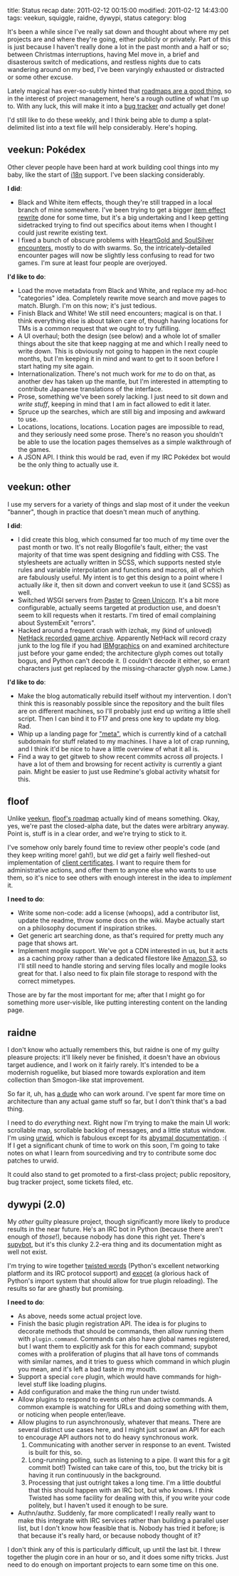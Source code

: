 title: Status recap
date: 2011-02-12 00:15:00
modified: 2011-02-12 14:43:00
tags: veekun, squiggle, raidne, dywypi, status
category: blog

It's been a while since I've really sat down and thought about where my pet projects are and where they're going, either publicly or privately.  Part of this is just because I haven't really done a lot in the past month and a half or so; between Christmas interruptions, having Mel move in, a brief and disasterous switch of medications, and restless nights due to cats wandering around on my bed, I've been varyingly exhausted or distracted or some other excuse.

Lately magical has ever-so-subtly hinted that [roadmaps are a good thing][roadmapping], so in the interest of project management, here's a rough outline of what I'm up to.  With any luck, this will make it into a [bug tracker][redmine] _and_ actually get done!

I'd still like to do these weekly, and I think being able to dump a splat-delimited list into a text file will help considerably.  Here's hoping.

<!-- more -->

## veekun: Pokédex

Other clever people have been hard at work building cool things into my baby, like the start of [i18n][veekun i18n] support.  I've been slacking considerably.

**I did**:

* Black and White item effects, though they're still trapped in a local branch of mine somewhere.  I've been trying to get a bigger [item effect rewrite][veekun item rewrite] done for some time, but it's a big undertaking and I keep getting sidetracked trying to find out specifics about items when I thought I could just rewrite existing text.
* I fixed a bunch of obscure problems with [HeartGold and SoulSilver encounters][veekun hgss encounters], mostly to do with swarms.  So, the intricately-detailed encounter pages will now be slightly less confusing to read for two games.  I'm sure at least four people are overjoyed.

**I'd like to do**:

* Load the move metadata from Black and White, and replace my ad-hoc "categories" idea.  Completely rewrite move search and move pages to match.  Blurgh.  I'm on this now; it's just tedious.
* Finish Black and White!  We still need encounters; magical is on that.  I think everything else is about taken care of, though having locations for TMs is a common request that we ought to try fulfilling.
* A UI overhaul; both the design (see below) and a whole lot of smaller things about the site that keep nagging at me and which I really need to write down.  This is obviously not going to happen in the next couple months, but I'm keeping it in mind and want to get to it soon before I start hating my site again.
* Internationalization.  There's not much work for _me_ to do on that, as another dev has taken up the mantle, but I'm interested in attempting to contribute Japanese translations of the interface.
* Prose, something we've been sorely lacking.  I just need to sit down and _write stuff_, keeping in mind that I am in fact allowed to edit it later.
* Spruce up the searches, which are still big and imposing and awkward to use.
* Locations, locations, locations.  Location pages are impossible to read, and they seriously need some prose.  There's no reason you shouldn't be able to use the location pages themselves as a simple walkthrough of the games.
* A JSON API.  I think this would be rad, even if my IRC Pokédex bot would be the only thing to actually use it.


## veekun: other

I use my servers for a variety of things and slap most of it under the veekun "banner", though in practice that doesn't mean much of anything.

**I did**:

* I did create this blog, which consumed far too much of my time over the past month or two.  It's not really Blogofile's fault, either; the vast majority of that time was spent designing and fiddling with CSS.  The stylesheets are actually written in SCSS, which supports nested style rules and variable interpolation and functions and macros, all of which are fabulously useful.  My intent is to get this design to a point where I actually _like_ it, then sit down and convert veekun to use it (and SCSS) as well.
* Switched WSGI servers from [Paster][paster] to [Green Unicorn][gunicorn].  It's a bit more configurable, actually seems targeted at production use, and doesn't seem to kill requests when it restarts.  I'm tired of email complaining about SystemExit "errors".
* Hacked around a frequent crash with izchak, my (kind of unloved) [NetHack recorded game archive][izchak].  Apparently NetHack will record crazy junk to the log file if you had [IBMgraphics][ibmgraphics] on and examined architecture just before your game ended; the architecture glyph comes out totally bogus, and Python can't decode it.  (I couldn't decode it either, so errant characters just get replaced by the missing-character glyph now.  Lame.)

**I'd like to do**:

* Make the blog automatically rebuild itself without my intervention.  I don't think this is reasonably possible since the repository and the built files are on different machines, so I'll probably just end up writing a little shell script.  Then I can bind it to F17 and press one key to update my blog.  Rad.
* Whip up a landing page for ["meta"][meta], which is currently kind of a catchall subdomain for stuff related to my machines.  I have a lot of crap running, and I think it'd be nice to have a little overview of what it all is.
* Find a way to get gitweb to show recent commits across _all_ projects.  I have a lot of them and browsing for recent activity is currently a giant pain.  Might be easier to just use Redmine's global activity whatsit for this.


## floof

Unlike [veekun][veekun roadmap], [floof's roadmap][floof roadmap] actually kind of means something.  Okay, yes, we're past the closed-alpha date, but the dates were arbitrary anyway.  Point is, stuff is in a clear order, and we're trying to stick to it.

I've somehow only barely found time to review other people's code (and they keep writing more!  gah!), but we _did_ get a fairly well fleshed-out implementation of [client certificates][client certs].  I want to require them for administrative actions, and offer them to anyone else who wants to use them, so it's nice to see others with enough interest in the idea to _implement_ it.

**I need to do**:

* Write some non-code: add a license (whoops), add a contributor list, update the readme, throw some docs on the wiki.  Maybe actually start on a philosophy document if inspiration strikes.
* Get generic art searching done, as that's required for pretty much any page that shows art.
* Implement mogile support.  We've got a CDN interested in us, but it acts as a caching proxy rather than a dedicated filestore like [Amazon S3][s3], so I'll still need to handle storing and serving files locally and mogile looks great for that.  I also need to fix plain file storage to respond with the correct mimetypes.

Those are by far the most important for me; after that I might go for something more user-visible, like putting interesting content on the landing page.


## raidne

I don't know who actually remembers this, but raidne is one of my guilty pleasure projects: it'll likely never be finished, it doesn't have an obvious target audience, and I work on it fairly rarely.  It's intended to be a modernish roguelike, but biased more towards exploration and item collection than Smogon-like stat improvement.

So far it, uh, has [a dude][u263b] who can work around.  I've spent far more time on architecture than any actual game stuff so far, but I don't think that's a bad thing.

I need to do _everything_ next.  Right now I'm trying to make the main UI work: scrollable map, scrollable backlog of messages, and a little status window.  I'm using [urwid][urwid], which is fabulous except for its [abysmal documentation][urwid docs].  :(  If I get a significant chunk of time to work on this soon, I'm going to take notes on what I learn from sourcediving and try to contribute some doc patches to urwid.

It could also stand to get promoted to a first-class project; public repository, bug tracker project, some tickets filed, etc.


## dywypi (2.0)

My _other_ guilty pleasure project, though significantly more likely to produce results in the near future.  He's an IRC bot in Python (because there aren't enough of _those_!), because nobody has done this right yet.  There's [supybot][supybot], but it's this clunky 2.2-era thing and its documentation might as well not exist.

I'm trying to wire together [twisted words][twisted words] (Python's excellent networking platform and its IRC protocol support) and [exocet][exocet] (a glorious hack of Python's import system that should allow for true plugin reloading).  The results so far are ghastly but promising.

**I need to do**:

* As above, needs some actual project love.
* Finish the basic plugin registration API.  The idea is for plugins to decorate methods that should be commands, then allow running them with `plugin.command`.  Commands can also have global names registered, but I want them to explicitly ask for this for each command; supybot comes with a proliferation of plugins that all have tons of commands with similar names, and it tries to guess which command in which plugin you mean, and it's left a bad taste in my mouth.
* Support a special `core` plugin, which would have commands for high-level stuff like loading plugins.
* Add configuration and make the thing run under twistd.
* Allow plugins to respond to events other than active commands.  A common example is watching for URLs and doing something with them, or noticing when people enter/leave.
* Allow plugins to run asynchronously, whatever that means.  There are several distinct use cases here, and I might just scrawl an API for each to encourage API authors not to do heavy synchronous work.
    1. Communicating with another server in response to an event.  Twisted is built for this, so.
    2. Long-running polling, such as listening to a pipe.  (I want this for a git commit bot!)  Twisted can take care of this, too, but the tricky bit is having it run continuously in the background.
    3. Processing that just outright takes a long time.  I'm a little doubtful that this should happen with an IRC bot, but who knows.  I _think_ Twisted has some facility for dealing with this, if you write your code politely, but I haven't used it enough to be sure.
* Authn/authz.  Suddenly, far more complicated!  I really really want to make this integrate with IRC services rather than building a parallel user list, but I don't know how feasible that is.  Nobody has tried it before; is that because it's really hard, or because nobody thought of it?

I don't think any of this is particularly difficult, up until the last bit.  I threw together the plugin core in an hour or so, and it does some nifty tricks.  Just need to do enough on important projects to earn some time on this one.


[client certs]: http://www.gnegg.ch/2008/05/why-is-nobody-using-ssl-client-certificates/
[exocet]: http://washort.twistedmatrix.com/2011/01/introducing-exocet.html
[floof roadmap]: http://bugs.veekun.com/projects/floof/roadmap
[gunicorn]: http://gunicorn.org/
[ibmgraphics]: http://nethackwiki.com/wiki/IBMgraphics
[izchak]: http://nethack.veekun.com/
[meta]: http://meta.veekun.com/
[paster]: http://pythonpaste.org/
[redmine]: http://bugs.veekun.com/
[roadmapping]: http://blogs.gnome.org/bolsh/2011/02/07/drawing-up-a-roadmap/
[s3]: http://aws.amazon.com/s3/
[supybot]: http://sourceforge.net/projects/supybot/
[twisted words]: http://twistedmatrix.com/trac/wiki/TwistedWords
[u263b]: http://www.fileformat.info/info/unicode/char/263b/index.htm
[urwid]: http://excess.org/urwid/
[urwid docs]: http://excess.org/urwid/reference.html
[veekun i18n]: http://bugs.veekun.com/issues/401
[veekun item rewrite]: http://bugs.veekun.com/issues/247
[veekun hgss encounters]: http://bugs.veekun.com/issues/297
[veekun roadmap]: http://bugs.veekun.com/projects/veekun/roadmap
